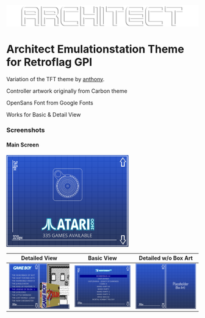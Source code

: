 ![Logo1](/_inc/images/logo.png)

<h1>Architect Emulationstation Theme for Retroflag GPI </h1>

Variation of the TFT theme by [anthony](https://github.com/anthonycaccese/es-theme-tft). 

Controller artwork originally from Carbon theme

OpenSans Font from Google Fonts

Works for Basic & Detail View

<h3>Screenshots</h3>

<h4>Main Screen</h4>

![Screenshot1](/screenshots/architect-main.png)

| Detailed View | Basic View | Detailed w/o Box Art
| --- | --- | ---
| ![Screenshot2](/screenshots/architect-detail-list.png) | ![Screenshot3](/screenshots/architect-basic-list.png) | ![Screenshot4](/screenshots/background-grid.png)

